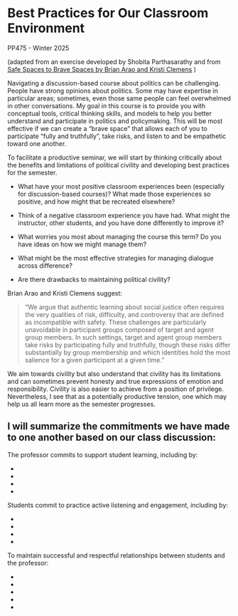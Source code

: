 # Best Practices for Our Classroom Environment 

PP475 - Winter 2025

(adapted from an exercise developed by Shobita Parthasarathy and from [Safe Spaces to Brave Spaces by Brian Arao and Kristi Clemens](https://www.anselm.edu/sites/default/files/Documents/Center%20for%20Teaching%20Excellence/From%20Safe%20Spaces%20to%20Brave%20Spaces.pdf) )

Navigating a discussion-based course about politics can be challenging. People have strong opinions about politics. Some may have expertise in particular areas; sometimes, even those same people can feel overwhelmed in other conversations. My goal in this course is to provide you with conceptual tools, critical thinking skills, and models to help you better understand and participate in politics and policymaking. This will be most effective if we can create a “brave space” that allows each of you to participate “fully and truthfully”, take risks, and listen to and be empathetic toward one another. 

To facilitate a productive seminar, we will start by thinking critically about the benefits and limitations of political civility and developing best practices for the semester. 

- What have your most positive classroom experiences been (especially for discussion-based courses)? What made those experiences so positive, and how might that be recreated elsewhere?

- Think of a negative classroom experience you have had. What might the instructor, other students, and you have done differently to improve it?

- What worries you most about managing the course this term? Do you have ideas on how we might manage them?
  

- What might be the most effective strategies for managing dialogue across difference?

- Are there drawbacks to maintaining political civility?

Brian Arao and Kristi Clemens suggest: 

> “We argue that authentic learning about social justice often requires the very qualities of risk, difficulty, and controversy that are defined as incompatible with safety. These challenges are particularly unavoidable in participant groups composed of target and agent group members. In such settings, target and agent group members take risks by participating fully and truthfully, though these risks differ substantially by group membership and which identities hold the most salience for a given participant at a given time.” 

We aim towards civility but also understand that civility has its limitations and can sometimes prevent honesty and true expressions of emotion and responsibility. Civility is also easier to achieve from a position of privilege. Nevertheless, I see that as a potentially productive tension, one which may help us all learn more as the semester progresses. 

## I will summarize the commitments we have made to one another based on our class discussion: 

The professor commits to support student learning, including by:

-
-
-
-

<!--
>
- Giving students feedback on whether they are participating too much or too little
- Letting students know how their participation could be improved
- Direct the conversation back to the readings that everyone has done to ensure conversations are accessible
- Note when the conversation is going in circles and suggest a new direction
- Adding context when necessary
- Step in to fill awkward silences and keep the conversation moving
- Step in if a debate becomes catty or unproductive 
- Step in to open up conversations that have become limited to a few people
- Step in to maintain a respectful conversation
- Not cold calling unless follow up on an earlier valuable question or statement
- Treating students with respect and not being condescending  

<!--Helping students learn how to engage in complex and sometimes sensitive conversations, including encouraging speakers who may be reticent
Structuring and guiding discussions to facilitate student learning and keep conversations on-topic 
Bringing insights together (from students and readings) to enhance utility and clarify takeaways
Maintaining clear expectations of students (including keeping course materials organized)
Welcoming different perspectives and opinions - including those that may be unpopular or contrary to their own
--> 

Students commit to practice active listening and engagement, including by:

-
-
-
-

<!--
>
- Arriving to class prepared, having done the readings and ready to discuss them
- Trying not to repeat with others have said
- Engaging with ideas, not personal attacks
 -Trying not to take criticism of ideas personally
- Listening for understanding, not just to respond
- Trying not to make assumptions or ascribe ideas to other students if they were not clearly stated
- Asking clarifying questions when necessary 
- Not interrupting others
- Striving for equal time and to not dominate conversations
- Trying to add to the conversation rather than repeating others
- Keep disagreements in class and not discuss what other students said outside of class
- Striving to accurately portray others' arguments 
- Trying to keep an open perspective
- Understanding that others will disagree and that is OK
- Be aware that students have different backgrounds

<!--
Arriving to class prepared and on time, having done the readings and ready to discuss them
Asking clarifying questions when necessary - including as a way to avoid misunderstandings or incorrect assumptions of another’s statement 
Turning off distractions, particularly if note-taking using a laptop
Practicing patience (e.g., allowing people time to respond)
Listening to understand the speaker’s comment and perspective rather than solely offering a response 

Students commit to cultivating a respectful classroom environment, including by: 
Interrogating how your own social location, identity, and privilege influences your decisions to participate or not participate in a conversation. Interrogate how others may not get the privilege to make that choice. 
Privileging legibility to one another (that means using plain language when possible and speaking loudly and clearly). Create space for others to ask questions when they don’t understand a particular topic, acronym, etc. 
Avoiding assumptions about one another and their opinions or expertise based on how we perceive their identities. 
We agree not to let “civility” bar us from engaging in difficult conversations, and we can support this goal by:
Using affective language to communicate--“I think…” or “I feel” (rather than, “X is…”)--to avoid misappropriation of blame and responsibility
Taking responsibility for our own comments - not just their intention, but also their impact
Being critical of ideas rather than the person who may hold them
Practicing self-awareness in terms of participation: knowing when to add your voice versus letting others do so (being ready to step back when we have been dominating the conversation and step up when we have been quiet
--> 


To maintain successful and respectful relationships between students and the professor:


-
-
-
-
-

<!--
>
- Students will respect deadlines 
- The professor will attempt to clarify the expectations
- Students and the professor will be honest with each other
- Students and the professor will ask clarifying questions

<!--
Students will communicate requests for possible accommodations as soon as they can
Professor should humanize themselves to students.
All members of the classroom — students, faculty, graduate student instructor — should help ensure accountability during class sessions by addressing problematic behaviors/language or when norms are broken. 
--> 
